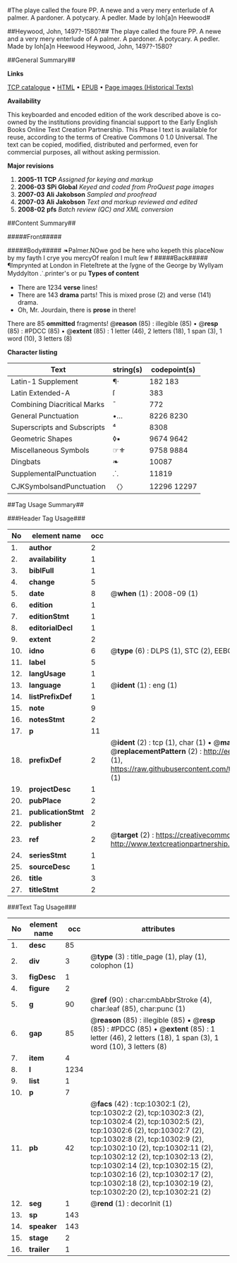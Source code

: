 #The playe called the foure PP. A newe and a very mery enterlude of A palmer. A pardoner. A potycary. A pedler. Made by Ioh[a]n Heewood#

##Heywood, John, 1497?-1580?##
The playe called the foure PP. A newe and a very mery enterlude of A palmer. A pardoner. A potycary. A pedler. Made by Ioh[a]n Heewood
Heywood, John, 1497?-1580?

##General Summary##

**Links**

[TCP catalogue](http://www.ota.ox.ac.uk/tcp/)  • 
[HTML](http://tei.it.ox.ac.uk/tcp/Texts-HTML/free/A03/A03177.html)  • 
[EPUB](http://tei.it.ox.ac.uk/tcp/Texts-EPUB/free/A03/A03177.epub) • 
[Page images (Historical Texts)](https://data.historicaltexts.jisc.ac.uk/view?pubId=eebo-99845405e&pageId=eebo-99845405e-10302-1)

**Availability**

This keyboarded and encoded edition of the
	       work described above is co-owned by the institutions
	       providing financial support to the Early English Books
	       Online Text Creation Partnership. This Phase I text is
	       available for reuse, according to the terms of Creative
	       Commons 0 1.0 Universal. The text can be copied,
	       modified, distributed and performed, even for
	       commercial purposes, all without asking permission.

**Major revisions**

1. __2005-11__ __TCP__ *Assigned for keying and markup*
1. __2006-03__ __SPi Global__ *Keyed and coded from ProQuest page images*
1. __2007-03__ __Ali Jakobson__ *Sampled and proofread*
1. __2007-03__ __Ali Jakobson__ *Text and markup reviewed and edited*
1. __2008-02__ __pfs__ *Batch review (QC) and XML conversion*

##Content Summary##

#####Front#####

#####Body#####
❧Palmer.NOwe god be here who kepeth this placeNow by my fayth I crye you mercyOf reaſon I muſt ſew f
#####Back#####
¶Imprynted at London in Fleteſtrete at the ſygne of the George by Wyllyam Myddylton ⸫printer's or pu
**Types of content**

  * There are 1234 **verse** lines!
  * There are 143 **drama** parts! This is mixed prose (2) and verse (141) drama.
  * Oh, Mr. Jourdain, there is **prose** in there!

There are 85 **ommitted** fragments! 
 @__reason__ (85) : illegible (85)  •  @__resp__ (85) : #PDCC (85)  •  @__extent__ (85) : 1 letter (46), 2 letters (18), 1 span (3), 1 word (10), 3 letters (8)

**Character listing**


|Text|string(s)|codepoint(s)|
|---|---|---|
|Latin-1 Supplement|¶·|182 183|
|Latin Extended-A|ſ|383|
|Combining             Diacritical Marks|̄|772|
|General Punctuation|•…|8226 8230|
|Superscripts             and Subscripts|⁴|8308|
|Geometric Shapes|◊▪|9674 9642|
|Miscellaneous Symbols|☞⚜|9758 9884|
|Dingbats|❧|10087|
|SupplementalPunctuation|⸫|11819|
|CJKSymbolsandPunctuation|〈〉|12296 12297|

##Tag Usage Summary##

###Header Tag Usage###

|No|element name|occ|attributes|
|---|---|---|---|
|1.|__author__|2||
|2.|__availability__|1||
|3.|__biblFull__|1||
|4.|__change__|5||
|5.|__date__|8| @__when__ (1) : 2008-09 (1)|
|6.|__edition__|1||
|7.|__editionStmt__|1||
|8.|__editorialDecl__|1||
|9.|__extent__|2||
|10.|__idno__|6| @__type__ (6) : DLPS (1), STC (2), EEBO-CITATION (1), PROQUEST (1), VID (1)|
|11.|__label__|5||
|12.|__langUsage__|1||
|13.|__language__|1| @__ident__ (1) : eng (1)|
|14.|__listPrefixDef__|1||
|15.|__note__|9||
|16.|__notesStmt__|2||
|17.|__p__|11||
|18.|__prefixDef__|2| @__ident__ (2) : tcp (1), char (1)  •  @__matchPattern__ (2) : ([0-9\-]+):([0-9IVX]+) (1), (.+) (1)  •  @__replacementPattern__ (2) : http://eebo.chadwyck.com/downloadtiff?vid=$1&page=$2 (1), https://raw.githubusercontent.com/textcreationpartnership/Texts/master/tcpchars.xml#$1 (1)|
|19.|__projectDesc__|1||
|20.|__pubPlace__|2||
|21.|__publicationStmt__|2||
|22.|__publisher__|2||
|23.|__ref__|2| @__target__ (2) : https://creativecommons.org/publicdomain/zero/1.0/ (1), http://www.textcreationpartnership.org/docs/. (1)|
|24.|__seriesStmt__|1||
|25.|__sourceDesc__|1||
|26.|__title__|3||
|27.|__titleStmt__|2||


###Text Tag Usage###

|No|element name|occ|attributes|
|---|---|---|---|
|1.|__desc__|85||
|2.|__div__|3| @__type__ (3) : title_page (1), play (1), colophon (1)|
|3.|__figDesc__|1||
|4.|__figure__|2||
|5.|__g__|90| @__ref__ (90) : char:cmbAbbrStroke (4), char:leaf (85), char:punc (1)|
|6.|__gap__|85| @__reason__ (85) : illegible (85)  •  @__resp__ (85) : #PDCC (85)  •  @__extent__ (85) : 1 letter (46), 2 letters (18), 1 span (3), 1 word (10), 3 letters (8)|
|7.|__item__|4||
|8.|__l__|1234||
|9.|__list__|1||
|10.|__p__|7||
|11.|__pb__|42| @__facs__ (42) : tcp:10302:1 (2), tcp:10302:2 (2), tcp:10302:3 (2), tcp:10302:4 (2), tcp:10302:5 (2), tcp:10302:6 (2), tcp:10302:7 (2), tcp:10302:8 (2), tcp:10302:9 (2), tcp:10302:10 (2), tcp:10302:11 (2), tcp:10302:12 (2), tcp:10302:13 (2), tcp:10302:14 (2), tcp:10302:15 (2), tcp:10302:16 (2), tcp:10302:17 (2), tcp:10302:18 (2), tcp:10302:19 (2), tcp:10302:20 (2), tcp:10302:21 (2)|
|12.|__seg__|1| @__rend__ (1) : decorInit (1)|
|13.|__sp__|143||
|14.|__speaker__|143||
|15.|__stage__|2||
|16.|__trailer__|1||
